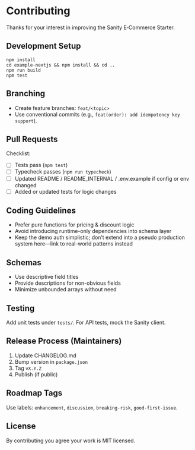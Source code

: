 # Contributing

Thanks for your interest in improving the Sanity E‑Commerce Starter.

## Development Setup

```
npm install
cd example-nextjs && npm install && cd ..
npm run build
npm test
```

## Branching

- Create feature branches: `feat/<topic>`
- Use conventional commits (e.g., `feat(order): add idempotency key support`).

## Pull Requests

Checklist:

- [ ] Tests pass (`npm test`)
- [ ] Typecheck passes (`npm run typecheck`)
- [ ] Updated README / README_INTERNAL / .env.example if config or env changed
- [ ] Added or updated tests for logic changes

## Coding Guidelines

- Prefer pure functions for pricing & discount logic
- Avoid introducing runtime-only dependencies into schema layer
- Keep the demo auth simplistic; don’t extend into a pseudo production system here—link to real-world patterns instead

## Schemas

- Use descriptive field titles
- Provide descriptions for non-obvious fields
- Minimize unbounded arrays without need

## Testing

Add unit tests under `tests/`. For API tests, mock the Sanity client.

## Release Process (Maintainers)

1. Update CHANGELOG.md
2. Bump version in `package.json`
3. Tag `vX.Y.Z`
4. Publish (if public)

## Roadmap Tags

Use labels: `enhancement`, `discussion`, `breaking-risk`, `good-first-issue`.

## License

By contributing you agree your work is MIT licensed.
